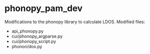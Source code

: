 # phonopy_pam_dev
 Modifications to the phonopy library to calculate LDOS.
 Modified files:
 - api_phonopy.py
 - cui/phonopy_argparse.py
 - cui/phonopy_script.py
 - phonon/dos.py


